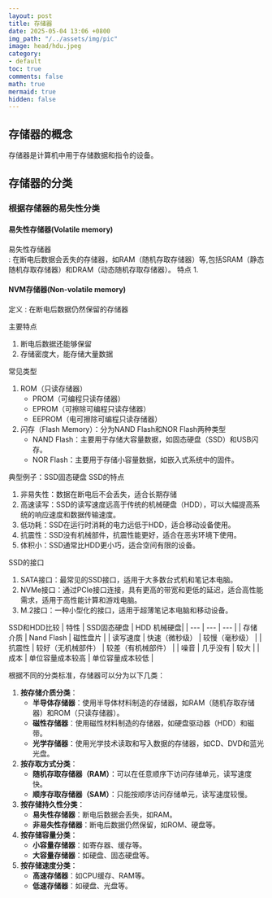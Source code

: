 ```yaml
---
layout: post
title: 存储器
date: 2025-05-04 13:06 +0800
img_path: "/../assets/img/pic"
image: head/hdu.jpeg
category:
- default
toc: true
comments: false
math: true
mermaid: true
hidden: false
---
```


## 存储器的概念

存储器是计算机中用于存储数据和指令的设备。

## 存储器的分类


### 根据存储器的易失性分类
#### 易失性存储器(Volatile memory)
易失性存储器   
: 在断电后数据会丢失的存储器，如RAM（随机存取存储器）等,包括SRAM（静态随机存取存储器）和DRAM（动态随机存取存储器）。
特点
1. 

#### NVM存储器(Non-volatile memory)
定义
: 在断电后数据仍然保留的存储器

主要特点
1. 断电后数据还能够保留
2. 存储密度大，能存储大量数据

常见类型
1. ROM（只读存储器）
   - PROM（可编程只读存储器）
   - EPROM（可擦除可编程只读存储器）
   - EEPROM（电可擦除可编程只读存储器）
2. 闪存（Flash Memory）：分为NAND Flash和NOR Flash两种类型
   - NAND Flash：主要用于存储大容量数据，如固态硬盘（SSD）和USB闪存。
   - NOR Flash：主要用于存储小容量数据，如嵌入式系统中的固件。

典型例子：SSD固态硬盘
SSD的特点
1. 非易失性：数据在断电后不会丢失，适合长期存储
2. 高速读写：SSD的读写速度远高于传统的机械硬盘（HDD），可以大幅提高系统的响应速度和数据传输速度。
3. 低功耗：SSD在运行时消耗的电力远低于HDD，适合移动设备使用。
4. 抗震性：SSD没有机械部件，抗震性能更好，适合在恶劣环境下使用。
5. 体积小：SSD通常比HDD更小巧，适合空间有限的设备。


SSD的接口
1. SATA接口：最常见的SSD接口，适用于大多数台式机和笔记本电脑。
2. NVMe接口：通过PCIe接口连接，具有更高的带宽和更低的延迟，适合高性能需求，适用于高性能计算和游戏电脑。
3. M.2接口：一种小型化的接口，适用于超薄笔记本电脑和移动设备。


SSD和HDD比较
| 特性 | SSD固态硬盘 | HDD 机械硬盘|
| --- | --- | --- |
| 存储介质 | Nand Flash | 磁性盘片 |
| 读写速度 | 快速（微秒级） | 较慢（毫秒级） |
| 抗震性 | 较好（无机械部件） | 较差（有机械部件） |
| 噪音 | 几乎没有 | 较大 |
| 成本 | 单位容量成本较高 | 单位容量成本较低 |








根据不同的分类标准，存储器可以分为以下几类：
1. **按存储介质分类**：
   - **半导体存储器**：使用半导体材料制造的存储器，如RAM（随机存取存储器）和ROM（只读存储器）。
   - **磁性存储器**：使用磁性材料制造的存储器，如硬盘驱动器（HDD）和磁带。
   - **光学存储器**：使用光学技术读取和写入数据的存储器，如CD、DVD和蓝光光盘。
2. **按存取方式分类**：
   - **随机存取存储器（RAM）**：可以在任意顺序下访问存储单元，读写速度快。
   - **顺序存取存储器（SAM）**：只能按顺序访问存储单元，读写速度较慢。
3. **按存储持久性分类**：
    - **易失性存储器**：断电后数据会丢失，如RAM。
    - **非易失性存储器**：断电后数据仍然保留，如ROM、硬盘等。
4. **按存储容量分类**：
   - **小容量存储器**：如寄存器、缓存等。
   - **大容量存储器**：如硬盘、固态硬盘等。
5. **按存储速度分类**：
    - **高速存储器**：如CPU缓存、RAM等。
    - **低速存储器**：如硬盘、光盘等。

## 